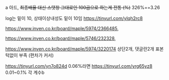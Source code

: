 a 아드, ~~최종배율 대신 스탯창 그대로인 100곱으로 하는게 전통 (%)~~  326%==3.26

log는 밑이 10, 상태이상내성도 밑이 10임
https://tinyurl.com/ylqh2rc8

https://www.inven.co.kr/board/maple/5974/2366485,

https://www.inven.co.kr/board/maple/5746/232328,

https://www.inven.co.kr/board/maple/5974/3220174 상단2개, 댓글란2개
표본 턱없이 부족 (편차가 커서)

https://tinyurl.com/yn7o824d 0.06%라면
https://tinyurl.com/yrg65yz8 0.01~0.1% 각 계수b
